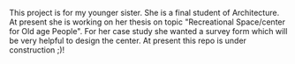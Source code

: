 This project is for my younger sister. She is a final student of Architecture. At present she is working on her thesis on topic "Recreational Space/center for Old age People". For her case study she wanted a survey form which will be very helpful to design the center. 
At present this repo is under construction ;)!
